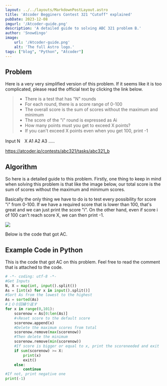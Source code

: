 ```yaml
---
layout: ../../layouts/MarkdownPostLayout.astro
title: 'Atcoder Begginers Contest 321 "Cutoff" explained'
pubDate: 2023-12-08
imgurl: '/Atcoder-guide.png'
description: 'A detailed guide to solving ABC 321 problem B.'
author: 'Snowdingo'
image:
    url: '/Atcoder-guide.png'
    alt: 'The full Astro logo.'
tags: ["blog", "Python", "Atcoder"]
---
```



## Problem
Here is a very very simplified version of this problem.
If it seems like it is too complicated, please read the official text by clicking the link below.


> - There is a test that has "N" rounds
> - For each round, there is a score range of 0-100
> - The overall score is the sum of scores without the maximum and minimum
> - The score of the "i" round is expressed as Ai
> - How many points must you get to exceed X points?
> - If you can't exceed X points even when you get 100, print -1


Input
N　X
A1 A2 A3 .....




https://atcoder.jp/contests/abc321/tasks/abc321_b


## Algorithm
So here is a detailed guide to this problem.
Firstly, one thing to keep in mind when solving this problem is that like the image below, our total score is the sum of scores without the maximum and minimum scores.

Basically the only thing we have to do is to test every possibility for score "i" from 0-100. If we have a required score that is lower than 100, that's great and we can just print the score "i". On the other hand, even if score i of 100 can't reach score X, we can then print -1.

![](/image2.png)

Below is the code that got AC.


## Example Code in Python
This is the code that got AC on this problem.
Feel free to read the comment that is attached to the code.

```py
# -*- coding: utf-8 -*-
#Get Inputs
N, X = map(int, input().split())
As = [int(x) for x in input().split()]
#Sort As from the lowest to the highest
As = sorted(As)
#１００回繰り返す
for x in range(0,101):
    scorenow = As[0:len(As)]
    #↑Reset score to the default score
    scorenow.append(x)
    #Delete the maximum scores from total
    scorenow.remove(max(scorenow))
    #Then delete the minimum
    scorenow.remove(min(scorenow))
    #If score is bigger or equal to x, print the scoreneeded and exit
    if sum(scorenow) >= X:
        print(x)
        exit()
    else:
        continue
#If not, print negative one
print(-1)
```
